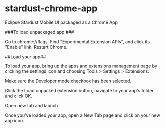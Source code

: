 stardust-chrome-app
===================

Eclipse Stardust Mobile UI packaged as a Chrome App

###To load unpackaged app:###

Go to chrome://flags.
Find "Experimental Extension APIs", and click its "Enable" link.
Restart Chrome.

##Load your app##

To load your app, bring up the apps and extensions management page by clicking the settings icon  and choosing Tools > Settings > Extensions.

Make sure the Developer mode checkbox has been selected.

Click the Load unpacked extension button, navigate to your app's folder and click OK.

Open new tab and launch

Once you've loaded your app, open a New Tab page and click on your new app icon.
